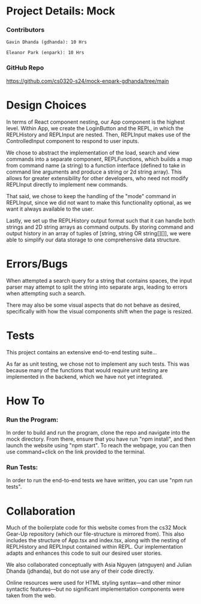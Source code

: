 # Project Details: Mock

### Contributors

    Gavin Dhanda (gdhanda): 10 Hrs

    Eleanor Park (enpark): 10 Hrs

### GitHub Repo
https://github.com/cs0320-s24/mock-enpark-gdhanda/tree/main

# Design Choices

In terms of React component nesting, our App component is the highest level. Within App, we create the LoginButton and the REPL, in which the REPLHistory and REPLInput are nested. Then, REPLInput makes use of the ControlledInput component to respond to user inputs. 

We chose to abstract the implementation of the load, search and view commands into a separate component, REPLFunctions, which builds a map from command name (a string) to a function interface (defined to take in command line arguments and produce a string or 2d string array). This allows for greater extensibility for other developers, who need not modify REPLInput directly to implement new commands.

That said, we chose to keep the handling of the "mode" command in REPLInput, since we did not want to make this functionality optional, as we want it always available to the user. 

Lastly, we set up the REPLHistory output format such that it can handle both strings and 2D string arrays as command outputs. By storing command and output history in an array of tuples of [string, string OR string[][]], we were able to simplify our data storage to one comprehensive data structure.

# Errors/Bugs

When attempted a search query for a string that contains spaces, the input parser may attempt to split the string into separate args, leading to errors when attempting such a search.

There may also be some visual aspects that do not behave as desired, specifically with how the visual components shift when the page is resized.

# Tests

This project contains an extensive end-to-end testing suite...

As far as unit testing, we chose not to implement any such tests. This was because many of the functions that would require unit testing are implemented in the backend, which we have not yet integrated.

# How To

### Run the Program:
In order to build and run the program, clone the repo and navigate into the mock directory. From there, ensure that you have run "npm install", and then launch the website using "npm start". To reach the webpage, you can then use command+click on the link provided to the terminal.

### Run Tests:
In order to run the end-to-end tests we have written, you can use "npm run tests".

# Collaboration

Much of the boilerplate code for this website comes from the cs32 Mock Gear-Up repository (which our file-structure is mirrored from). This also includes the structure of App.tsx and index.tsx, along with the nesting of REPLHistory and REPLInput contained within REPL. Our implementation adapts and enhances this code to suit our desired user stories.

We also collaborated conceptually with Asia Nguyen (atnguyen) and Julian Dhanda (jdhanda), but do not use any of their code directly.

Online resources were used for HTML styling syntax—and other minor syntactic features—but no significant implementation components were taken from the web.
